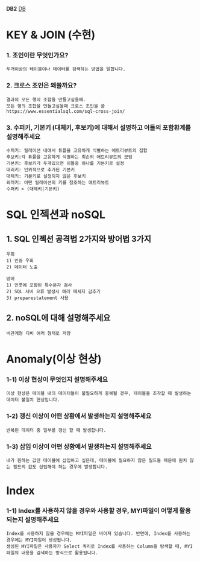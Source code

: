 **DB2**
[DB](https://gyoogle.dev/blog/computer-science/data-base/Anomaly.html)


# KEY & JOIN (수현)
### 1. 조인이란 무엇인가요?

```
두개이상의 테이블이나 데이터를 검색하는 방법을 말합니다.
```
### 2. 크로스 조인은 왜쓸까요?
```
결과의 모든 행의 조합을 만들고싶을때.
모든 행의 조합을 만들고싶을때 크로스 조인을 씀
https://www.essentialsql.com/sql-cross-join/
```
### 3. 수퍼키, 기본키 (대체키, 후보키)에 대해서 설명하고 이들의 포함환계를 설명해주세요
```
수퍼키: 릴레이션 내에서 튜플을 고유하게 식별하는 애트리뷰트의 집합
후보키:각 튜플을 고유하게 식별하는 최손의 애트리뷰트의 모임
기본키: 후보키가 두개있으면 이들중 하나를 기본키로 설정
대리키: 인위적으로 추가된 기본키
대체키: 기본키로 설정되지 않은 후보키
외래키: 어떤 릴레이션의 키를 참조하는 애트리뷰트
수퍼키 > (대체키|기본키)
```

# SQL 인젝션과 noSQL
## 1. SQL 인젝션 공격법 2가지와 방어법 3가지
```
우회
1) 인증 우회
2) 데이터 노출

방어
1) 인풋에 포함된 특수문자 검사
2) SQL 서버 오류 발생시 에러 메세지 감추기
3) preparestatement 사용
```

## 2. noSQL에 대해 설명해주세요
```
비관계형 디비 여러 형태로 저장
```

#  Anomaly(이상 현상)

### 1-1) **이상 현상이 무엇인지 설명해주세요**
```
이상 현상은 테이블 내의 데이터들이 불필요하게 중복될 경우, 테이블을 조작할 때 발생하는 데이터 불일치 현상입니다.
```
### 1-2) **갱신 이상이 어떤 상황에서 발생하는지 설명해주세요**
```
반복된 데이터 중 일부를 갱신 할 때 발생합니다.
```
### 1-3) **삽입 이상이 어떤 상황에서 발생하는지 설명해주세요**
```
내가 원하는 값만 테이블에 삽입하고 싶은데, 테이블에 필요하지 않은 필드들 때문에 원치 않는 필드의 값도 삽입해야 하는 경우에 발생합니다.
```

# Index

### 1-1) **Index를 사용하지 않을 경우와 사용할 경우, MYI파일이 어떻게 활용되는지 설명해주세요**
```
Index를 사용하지 않을 경우에는 MYI파일은 비어져 있습니다. 반면에, Index를 사용하는 경우에는 MYI파일이 생성됩니다.
생성된 MYI파일은 사용자가 Select 쿼리로 Index를 사용하는 Column을 탐색할 때, MYI 파일의 내용을 검색하는 방식으로 활용됩니다.
```
